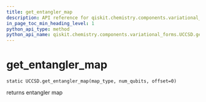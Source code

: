 ```yaml
---
title: get_entangler_map
description: API reference for qiskit.chemistry.components.variational_forms.UCCSD.get_entangler_map
in_page_toc_min_heading_level: 1
python_api_type: method
python_api_name: qiskit.chemistry.components.variational_forms.UCCSD.get_entangler_map
---
```


# get\_entangler\_map

<span id="qiskit.chemistry.components.variational_forms.UCCSD.get_entangler_map" />

`static UCCSD.get_entangler_map(map_type, num_qubits, offset=0)`

returns entangler map

